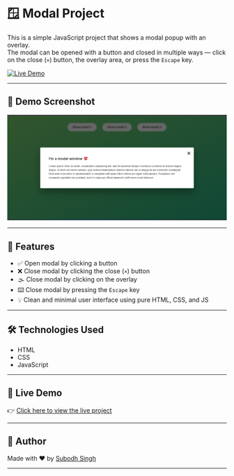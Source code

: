 # 🪟 Modal Project

This is a simple JavaScript project that shows a modal popup with an overlay.  
The modal can be opened with a button and closed in multiple ways — click on the close (`×`) button, the overlay area, or press the `Escape` key.

[![Live Demo](https://img.shields.io/badge/View-Live-green)](https://subodh2708.github.io/modal/)

---

## 📸 Demo Screenshot

<img src="./screenshot.png" alt="Modal Project Screenshot" width="700"/>

---

## 🚀 Features

- ✅ Open modal by clicking a button
- ❌ Close modal by clicking the close (`×`) button
- 🌫️ Close modal by clicking on the overlay
- ⌨️ Close modal by pressing the `Escape` key
- 💡 Clean and minimal user interface using pure HTML, CSS, and JS

---

## 🛠️ Technologies Used

- HTML
- CSS
- JavaScript

---

## 🔗 Live Demo

👉 [Click here to view the live project](https://subodh2708.github.io/modal/)

---

## 🙌 Author

Made with ❤️ by [Subodh Singh](https://github.com/subodh2708)

---

